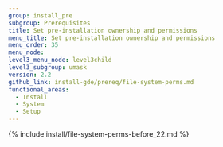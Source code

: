 ```yaml
---
group: install_pre
subgroup: Prerequisites
title: Set pre-installation ownership and permissions
menu_title: Set pre-installation ownership and permissions
menu_order: 35
menu_node:
level3_menu_node: level3child
level3_subgroup: umask
version: 2.2
github_link: install-gde/prereq/file-system-perms.md
functional_areas:
  - Install
  - System
  - Setup
---
```


{% include install/file-system-perms-before_22.md %}
